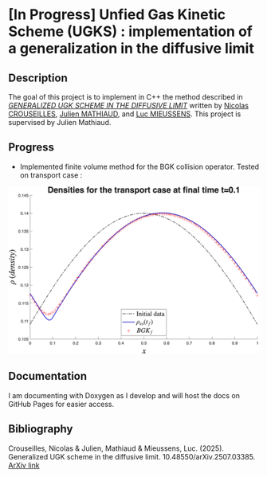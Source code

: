 # \[In Progress\] Unfied Gas Kinetic Scheme (UGKS) : implementation of a generalization in the diffusive limit

## Description

The goal of this project is to implement in C++ the method described in [*GENERALIZED UGK SCHEME IN THE DIFFUSIVE LIMIT*](https://arxiv.org/abs/2507.03385)  written by [Nicolas CROUSEILLES](https://people.rennes.inria.fr/Nicolas.Crouseilles/), [Julien MATHIAUD](https://julienmathiaud.perso.math.cnrs.fr/), and [Luc MIEUSSENS](https://www.math.u-bordeaux.fr/~lmieusse/index.html). This project is supervised by Julien Mathiaud.

## Progress

- Implemented finite volume method for the BGK collision operator. Tested on transport case :

![BGK for transport](Results/transport_BGK.png)

## Documentation

I am documenting with Doxygen as I develop and will host the docs on GitHub Pages for easier access.

## Bibliography
Crouseilles, Nicolas & Julien, Mathiaud & Mieussens, Luc. (2025). Generalized UGK scheme in the diffusive limit. 10.48550/arXiv.2507.03385. [ArXiv link](https://arxiv.org/abs/2507.03385)

